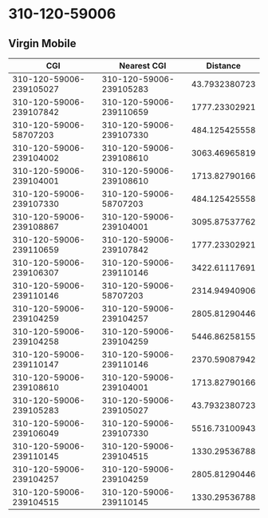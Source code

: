 # 310-120-59006
## Virgin Mobile


| CGI | Nearest CGI | Distance |
|-----|-------------|----------|
| 310-120-59006-239105027 | 310-120-59006-239105283 | 43.7932380723 |
| 310-120-59006-239107842 | 310-120-59006-239110659 | 1777.23302921 |
| 310-120-59006-58707203 | 310-120-59006-239107330 | 484.125425558 |
| 310-120-59006-239104002 | 310-120-59006-239108610 | 3063.46965819 |
| 310-120-59006-239104001 | 310-120-59006-239108610 | 1713.82790166 |
| 310-120-59006-239107330 | 310-120-59006-58707203 | 484.125425558 |
| 310-120-59006-239108867 | 310-120-59006-239104001 | 3095.87537762 |
| 310-120-59006-239110659 | 310-120-59006-239107842 | 1777.23302921 |
| 310-120-59006-239106307 | 310-120-59006-239110146 | 3422.61117691 |
| 310-120-59006-239110146 | 310-120-59006-58707203 | 2314.94940906 |
| 310-120-59006-239104259 | 310-120-59006-239104257 | 2805.81290446 |
| 310-120-59006-239104258 | 310-120-59006-239104259 | 5446.86258155 |
| 310-120-59006-239110147 | 310-120-59006-239110146 | 2370.59087942 |
| 310-120-59006-239108610 | 310-120-59006-239104001 | 1713.82790166 |
| 310-120-59006-239105283 | 310-120-59006-239105027 | 43.7932380723 |
| 310-120-59006-239106049 | 310-120-59006-239107330 | 5516.73100943 |
| 310-120-59006-239110145 | 310-120-59006-239104515 | 1330.29536788 |
| 310-120-59006-239104257 | 310-120-59006-239104259 | 2805.81290446 |
| 310-120-59006-239104515 | 310-120-59006-239110145 | 1330.29536788 |

